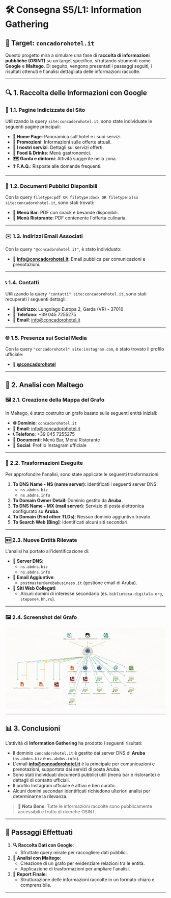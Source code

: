 # 🛠️ Consegna S5/L1: Information Gathering

## 🎯 **Target:** `concadorohotel.it`

Questo progetto mira a simulare una fase di **raccolta di informazioni pubbliche (OSINT)** su un target specifico, sfruttando strumenti come **Google** e **Maltego**. Di seguito, vengono presentati i passaggi seguiti, i risultati ottenuti e l'analisi dettagliata delle informazioni raccolte.

---

## 🔍 **1. Raccolta delle Informazioni con Google**

### 📑 1.1. Pagine Indicizzate del Sito
Utilizzando la query `site:concadorohotel.it`, sono state individuate le seguenti pagine principali:
- **🏨 Home Page**: Panoramica sull'hotel e i suoi servizi.
- **🎉 Promozioni**: Informazioni sulle offerte attuali.
- **🔧 I nostri servizi**: Dettagli sui servizi offerti.
- **🍴 Food & Drinks**: Menù gastronomici.
- **🗺️ Garda e dintorni**: Attività suggerite nella zona.
- **❓ F.A.Q.**: Risposte alle domande frequenti.

---

### 📄 1.2. Documenti Pubblici Disponibili
Con la query `filetype:pdf OR filetype:docx OR filetype:xlsx site:concadorohotel.it`, sono stati trovati:
- **📜 Menù Bar**: PDF con snack e bevande disponibili.
- **📜 Menù Ristorante**: PDF contenente l'offerta culinaria.

---

### ✉️ 1.3. Indirizzi Email Associati
Con la query `"@concadorohotel.it"`, è stato individuato:
- **📧 info@concadorohotel.it**: Email pubblica per comunicazioni e prenotazioni.

---

### 📞 1.4. Contatti
Utilizzando la query `"contatti" site:concadorohotel.it`, sono stati recuperati i seguenti dettagli:
- **📍 Indirizzo**: Lungolago Europa 2, Garda (VR) - 37016  
- **📱 Telefono**: +39 045 7255275  
- **📧 Email**: info@concadorohotel.it  

---

### 🌐 1.5. Presenza sui Social Media
Con la query `"concadorohotel" site:instagram.com`, è stato trovato il profilo ufficiale:
- **📸 [@concadorohotel](https://www.instagram.com/hotel_ristorante_conca_doro/)**

---

## 🧩 **2. Analisi con Maltego**

### 🖼️ 2.1. Creazione della Mappa del Grafo
In Maltego, è stato costruito un grafo basato sulle seguenti entità iniziali:
- **🌐 Dominio**: `concadorohotel.it`
- **📧 Email**: info@concadorohotel.it
- **📞 Telefono**: +39 045 7255275
- **📄 Documenti**: Menù Bar, Menù Ristorante
- **📸 Social**: Profilo Instagram ufficiale

---

### 🔄 2.2. Trasformazioni Eseguite
Per approfondire l'analisi, sono state applicate le seguenti trasformazioni:
1. **To DNS Name - NS (name server)**: Identificati i seguenti server DNS:
   - `ns.abdns.biz`
   - `ns.abdns.info`
2. **To Domain Owner Detail**: Dominio gestito da **Aruba**.
3. **To DNS Name - MX (mail server)**: Servizio di posta elettronica configurato su **Aruba**.
4. **To Domain (Find other TLDs)**: Nessun dominio aggiuntivo trovato.
5. **To Search Web [Bing]**: Identificati alcuni siti secondari.

---

### 🆕 2.3. Nuove Entità Rilevate
L'analisi ha portato all'identificazione di:
- **🔧 Server DNS**:
  - `ns.abdns.biz`
  - `ns.abdns.info`
- **📧 Email Aggiuntive**:
  - `postmaster@arubabusiness.it` (gestione email di Aruba).
- **🔗 Siti Web Collegati**:
  - Alcuni domini di interesse secondario (es. `biblioteca-digitala.org`, `stepone4.hh.ru`).

---

### 🖼️ 2.4. Screenshot del Grafo
![Screenshot del Grafo](./ScreenshotGraph.png "Graph tree concadorohotel.it")

---

## 📊 **3. Conclusioni**

L'attività di **Information Gathering** ha prodotto i seguenti risultati:
- Il dominio `concadorohotel.it` è gestito dai server DNS di **Aruba** (`ns.abdns.biz` e `ns.abdns.info`).
- L'email **info@concadorohotel.it** è la principale per comunicazioni e prenotazioni, supportata dai servizi di posta Aruba.
- Sono stati individuati documenti pubblici utili (menù bar e ristorante) e dettagli di contatto ufficiali.
- Il profilo Instagram ufficiale è attivo e ben curato.
- Alcuni domini secondari identificati richiedono ulteriori analisi per determinarne la rilevanza.

> **📌 Nota Bene**: Tutte le informazioni raccolte sono pubblicamente accessibili e frutto di ricerche OSINT.

---

## 📂 **Passaggi Effettuati**
1. **🔍 Raccolta Dati con Google**:
   - Sfruttate query mirate per raccogliere dati pubblici.
2. **🧩 Analisi con Maltego**:
   - Creazione di un grafo per evidenziare relazioni tra le entità.
   - Applicazione di trasformazioni per ampliare l'analisi.
3. **📖 Report Finale**:
   - Strutturazione delle informazioni raccolte in un formato chiaro e comprensibile.

---

